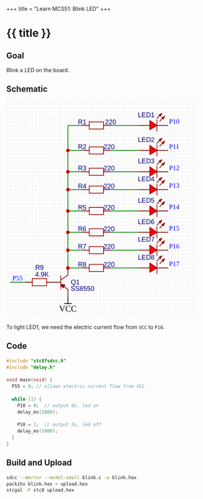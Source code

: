 +++
title = "Learn MCS51: Blink LED"
+++

# {{ title }}

## Goal

Blink a LED on the board.

## Schematic

![](/assets/images/mcs51-pinecore-pi-nano-led.png)

To light LED1, we need the electric current flow from `VCC` to `P10`.

## Code

```c
#include "stc8fsdcc.h"
#include "delay.h"

void main(void) {
  P55 = 0; // allows electric current flow from VCC

  while (1) {
    P10 = 0;  // output 0v, led on
    delay_ms(1000);

    P10 = 1;  // output 5v, led off
    delay_ms(1000);
  }
}
```

## Build and Upload

```bash
sdcc --Werror --model-small blink.c -o blink.hex
packihx blink.hex > upload.hex
stcgal -P stc8 upload.hex
```

